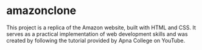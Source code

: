 # amazonclone
This project is a replica of the Amazon website, built with HTML and CSS. It serves as a practical implementation of web development skills and was created by following the tutorial provided by Apna College on YouTube. 
